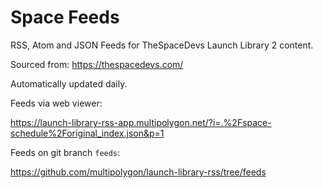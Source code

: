 # Space Feeds

RSS, Atom and JSON Feeds for TheSpaceDevs Launch Library 2 content.

Sourced from: https://thespacedevs.com/

Automatically updated daily. 

Feeds via web viewer:

https://launch-library-rss-app.multipolygon.net/?i=.%2Fspace-schedule%2Foriginal_index.json&p=1

Feeds on git branch `feeds`:

https://github.com/multipolygon/launch-library-rss/tree/feeds
